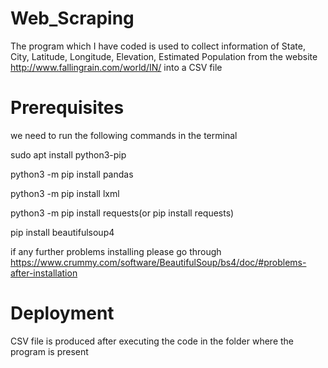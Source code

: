 # Web_Scraping
 
 The program which I have coded is used to collect information of State, City, Latitude, Longitude, Elevation, Estimated Population from the website http://www.fallingrain.com/world/IN/ into a CSV file
 
 # Prerequisites
 
 we need to run the following commands in the terminal
 
 sudo apt install python3-pip
 
 python3 -m pip install pandas
 
 python3 -m pip install lxml
 
 python3 -m pip install requests(or pip install requests)
 
 pip install beautifulsoup4
 
 if any further problems installing please go through https://www.crummy.com/software/BeautifulSoup/bs4/doc/#problems-after-installation
 
 # Deployment
 
 CSV file is produced after executing the code in the folder where the program is present
 
 

